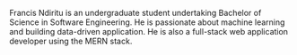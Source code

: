 Francis Ndiritu is an undergraduate student undertaking Bachelor of Science in Software Engineering. He is passionate about machine learning and building data-driven application. He is also a full-stack web application developer using the MERN stack.
